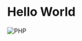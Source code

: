 # Hello World
![PHP](https://user-images.githubusercontent.com/73392859/203208956-a2a23710-0bfd-465c-936a-b7808934402c.png)
